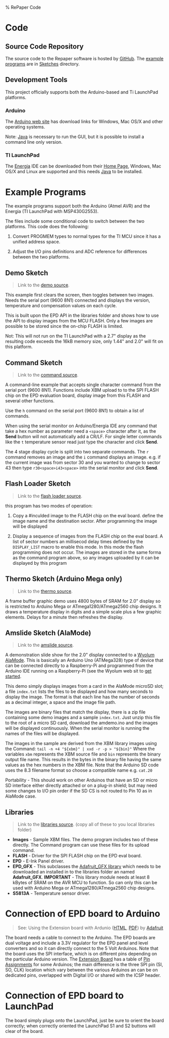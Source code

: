 % RePaper Code

# Code


## Source Code Repository

The source code to the Repaper software is hosted by
[GitHub](https://github.com/repaper/gratis). The [example programs](#example-programs) are in
[Sketches](https://github.com/repaper/gratis/tree/master/Sketches) directory.


## Development Tools

This project officially supports both the Arduino-based and Ti LaunchPad platforms.

### Arduino

The [Arduino web site](http://www.arduino.cc) has download links for
Windows, Mac OS/X and other operating systems.

Note: [Java](http://java.com) is necessary to run the GUI, but it is
possible to install a command line only version.

### TI LaunchPad

The [Energia](http://energia.nu/) IDE can be downloaded from their
[Home Page](http://energia.nu/), Windows, Mac OS/X and Linux are
supported and this needs [Java](http://java.com) to be installed.


# Example Programs

The example programs support both the Arduino (Atmel AVR) and the
Energia (TI LaunchPad with MSP430G2553).

The files include some conditional code to switch between the two platforms.
This code does the following:

1. Convert PROGMEM types to normal types for the TI MCU since it has a unified
   address space.

1. Adjust the I/O pins definitions and ADC reference for differences between
   the two platforms.

## Demo Sketch

> Link to the [demo source](https://github.com/repaper/gratis/tree/master/Sketches/demo).

This example first clears the screen, then toggles between two images.
Needs the serial port (9600 8N1) connected and displays the version,
temperature and compensation values on each cycle.

This is built upon the EPD API in the libraries folder and shows how
to use the API to display images from the MCU FLASH.  Only a few images
are possible to be stored since the on-chip FLASH is limited.

Not: This will not run on the TI LaunchPad with a 2.7" display as the
resulting code exceeds the 16kB memory size, only 1.44" and 2.0" will
fit on this platform.

## Command Sketch

> Link to the [command source](https://github.com/repaper/gratis/tree/master/Sketches/command).

A command-line example that accepts single character command from the
serial port (9600 8N1).  Functions include XBM upload to to the SPI
FLASH chip on the EPD evaluation board, display image from this FLASH
and several other functions.

Use the `h` command on the serial port (9600 8N1) to obtain a list
of commands.

When using the serial monitor on Arduino/Energia IDE any command that
take a hex number as parameter need a `<space>` character after it, as
the **Send** button will not automatically add a CR/LF.  For single
letter commands like the `t` temperature sensor read just type the
character and click **Send**.

The 4 stage display cycle is split into two separate commands. The `r`
command removes an image and the `i` command displays an image.
e.g. if the current image was from sector 30 and you wanted to change
to sector 43 then type `r30<space>i43<space>` into the serial monitor
and click **Send**.


## Flash Loader Sketch

> Link to the [flash loader source](https://github.com/repaper/gratis/tree/master/Sketches/flash_loader).

this program has two modes of operation:

1. Copy a #inculded image to the FLASH chip on the eval board.  define
   the image name and the destination sector.  After programming the
   image will be displayed

2. Display a sequence of images from the FLASH chip on the eval board.
   A list of sector numbers an millisecod delay times defined by the
   `DISPLAY_LIST` macro to enable this mode.  In this mode the flash
   programming does not occur.  The images are stored in the same
   forma as the command program above, so any images uploaded by it
   can be displayed by this program


## Thermo Sketch (Arduino Mega only)

> Link to the [thermo source](https://github.com/repaper/gratis/tree/master/Sketches/thermo).

A frame buffer graphic demo uses 4800 bytes of SRAM for 2.0" display
so is restricted to Arduino Mega or ATmega1280/ATmega2560 chip
designs.  It draws a temperature display in digits and a simple
scale plus a few graphic elements.  Delays for a minute then refreshes
the display.


## Amslide Sketch (AlaMode)

> Link to the [amslide source](https://github.com/repaper/gratis/tree/master/Sketches/amslide).

A demonstration slide show for the 2.0" display connected to a
[Wyolum](http://www.wyolum.com)
[AlaMode](http://wyolum.com/projects/alamode/).  This is basically an
Arduino Uno (ATMega328) type of device that can be connected directly
to a Raspberry-Pi and programmed from the Arduino IDE running on a
Raspberry-Pi (see the Wyolum web sit to [get started](http://wyolum.com/projects/alamode/alamode-getting-started/).

This demo simply displays images from a card in the AlaMode microSD
slot; a file `index.txt` lists the files to be displayed and how many
seconds to display the image.  The format is that each line has the
number of seconds as a decimal integer, a space and the image file
path.

The images are binary files that match the display, there is a zip
file containing some demo images and a sample `index.txt`.  Just unzip
this file to the root of a micro SD card, download the amdemo.ino and
the images will be displayed continuously. When the serial monitor is
running the names of the files will be displayed.

The images in the sample are derived from the XBM library images using
the Command: `tail -n +4 "${xbm}" | xxd -r -p > "${bin}"` Where the
variables `xbm` represents the XBM source file and `bin`
represents the binary output file name.  This results in the bytes in
the binary file having the same values as the hex numbers in the XBM
file.  Note that the Arduino SD code uses the 8.3 filename format so
choose a compatible name e.g. `cat.20`

Portability - This should work on other Arduinos that have an SD or
micro SD interface either directly attached or on a plug-in shield; but
may need some changes to I/O pin order if the SD CS is not routed to
Pin 10 as in AlaMode case.

## Libraries

> Link to the [libraries source](https://github.com/repaper/gratis/tree/master/Sketches/libraries).
(copy all of these to you local libraries folder)

* **Images** - Sample XBM files.  The demo program includes two of
  these directly.  The Command program can use these files for its
  upload command.
* **FLASH** - Driver for the SPI FLASH chip on the EPD eval board.
* **EPD** - E-Ink Panel driver.
* **EPD_GFX** - This subclasses the
  [Adafruit_GFX library](https://github.com/adafruit/Adafruit-GFX-Library)
  which needs to be downloaded an installed in to the libraries folder
  an named **Adafruit_GFX**.  **IMPORTANT** - This library module needs at
  least 8 kBytes of SRAM on the AVR MCU to function.  So can only this
  can be used with Arduino Mega or ATmega1280/ATmega2560 chip designs.
* **S5813A** - Temperature sensor driver.


# Connection of EPD board to Arduino

> See: Using the Extension board with Ardunio ([HTML](http://learn.adafruit.com/repaper-eink-development-board), [PDF](http://learn.adafruit.com/downloads/pdf/repaper-eink-development-board.pdf)) by [Adafruit](http://www.adafruit.com)

The board needs a cable to connect to the Arduino.  The EPD boards
are dual voltage and include a 3.3V regulator for the EPD panel and
level converters and so it can directly connect to the 5 Volt
Arduinos.  Note that the board uses the SPI interface, which is on
different pins depending on the particular Arduino version.  The
[Extension Board](http://repaper.org/doc/extension_board.html) has a
table of [Pin Assignments](http://repaper.org/doc/extension_board.html#pin-assignment)
for some Arduinos; the main difference is the three SPI pin (SI, SO,
CLK) location which vary between the various Arduinos an can be on
dedicated pins, overlapped with Digital I/O or shared with the ICSP
header.

# Connection of EPD board to LaunchPad

The board simply plugs onto the LaunchPad, just be sure to orient the
board correctly; when correctly oriented the LaunchPad S1 and S2
buttons will clear of the board.
